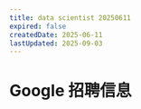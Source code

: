 ```yaml
---
title: data scientist 20250611
expired: false
createdDate: 2025-06-11
lastUpdated: 2025-09-03
---
```


# Google 招聘信息

<JobPostingTable job-posting-json-path="google/data/data-scientist-20250611.json" />
